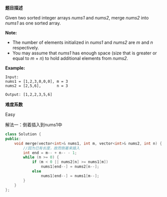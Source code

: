 **题目描述**   

Given two sorted integer arrays *nums1* and *nums2*, merge *nums2* into *nums1* as one sorted array.

**Note:**

- The number of elements initialized in *nums1* and *nums2* are *m* and *n* respectively.
- You may assume that *nums1* has enough space (size that is greater or equal to *m* + *n*) to hold additional elements from *nums2*.

**Example:**

```
Input:
nums1 = [1,2,3,0,0,0], m = 3
nums2 = [2,5,6],       n = 3

Output: [1,2,2,3,5,6]
```

**难度系数**    

Easy 

解法一：倒着插入到nums1中

```c++
class Solution {
public:
    void merge(vector<int>& nums1, int m, vector<int>& nums2, int n) {
        //因为已有长度，故而倒着来插入
        int end = m-- + n-- - 1;
        while (n >= 0) {
            if (m < 0 || nums2[n] >= nums1[m])
                nums1[end--] = nums2[n--];
            else
                nums1[end--] = nums1[m--];
        }
    }
};
```
